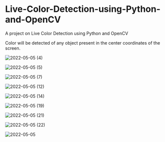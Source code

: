 # Live-Color-Detection-using-Python-and-OpenCV
A project on Live Color Detection using Python and OpenCV

Color will be detected of any object present in the center coordinates of the screen.


![2022-05-05 (4)](https://user-images.githubusercontent.com/95415031/171048900-6bd9af96-2aa7-4599-b858-a59809313919.png)


![2022-05-05 (5)](https://user-images.githubusercontent.com/95415031/171048911-4d553b84-c968-4b0e-bb18-22af0f8ce5f0.png)


![2022-05-05 (7)](https://user-images.githubusercontent.com/95415031/171048913-1dd2f55b-d927-4249-a502-5805712b651e.png)


![2022-05-05 (12)](https://user-images.githubusercontent.com/95415031/171048921-4e9d7315-accf-47e2-96b0-4e84c9114529.png)


![2022-05-05 (14)](https://user-images.githubusercontent.com/95415031/171048928-c24619ac-a1f5-44db-a554-70cccc41d322.png)


![2022-05-05 (19)](https://user-images.githubusercontent.com/95415031/171048935-a6606faa-0c56-43e5-968a-bfeccfd33986.png)


![2022-05-05 (21)](https://user-images.githubusercontent.com/95415031/171048939-412fce23-67a8-4d17-8c47-1eb201a2681a.png)


![2022-05-05 (22)](https://user-images.githubusercontent.com/95415031/171048940-8536ce72-5aab-4d34-9a43-a871fb5d6d01.png)


![2022-05-05](https://user-images.githubusercontent.com/95415031/171048945-70238b22-35a9-4966-813f-e3b92c8523a4.png)
